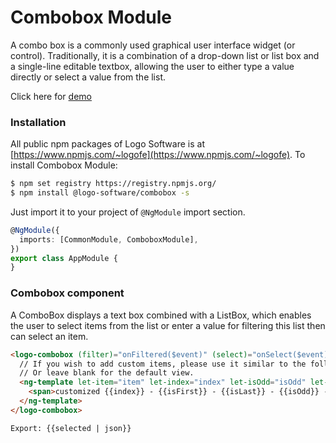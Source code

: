 # Combobox Module

A combo box is a commonly used graphical user interface widget (or control).
Traditionally, it is a combination of a drop-down list or list box and a single-line editable textbox,
allowing the user to either type a value directly or select a value from the list.

Click here for [demo](http://design.logo.com.tr/#/docs/components/combobox-module#comboboxmodule)

### Installation
All public npm packages of Logo Software is at [https://www.npmjs.com/~logofe](https://www.npmjs.com/~logofe).
To install Combobox Module:

  ```bash
$ npm set registry https://registry.npmjs.org/
$ npm install @logo-software/combobox -s
```

Just import it to your project of `@NgModule` import section.

```typescript
@NgModule({
  imports: [CommonModule, ComboboxModule],
})
export class AppModule {
}
```

### Combobox component

A ComboBox displays a text box combined with a ListBox, which enables the user to select items
from the list or enter a value for filtering this list then can select an item.

```html
<logo-combobox (filter)="onFiltered($event)" (select)="onSelect($event)" [(ngModel)]="selected" [hover]="1" [items]="displayedItems" [path]="'a.b'">
  // If you wish to add custom items, please use it similar to the following code sample.
  // Or leave blank for the default view.
  <ng-template let-item="item" let-index="index" let-isOdd="isOdd" let-isFirst="isFirst" let-isLast="isLast">
    <span>customized {{index}} - {{isFirst}} - {{isLast}} - {{isOdd}} - {{item | json }}</span>
  </ng-template>
</logo-combobox>

Export: {{selected | json}}
```
